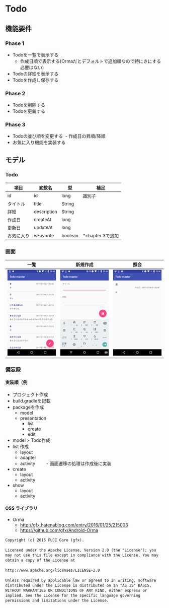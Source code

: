 # Todo

## 機能要件
### Phase 1
- Todoを一覧で表示する
  - 作成日順で表示する(Ormaだとデフォルトで追加順なので特にきにする必要はない)
- Todoの詳細を表示する
- Todoを作成し保存する

### Phase 2
- Todoを削除する
- Todoを更新する

### Phase 3
- Todoの並び順を変更する
  - 作成日の昇順/降順
- お気に入り機能を実装する

## モデル
### Todo
| 項目 | 変数名 | 型 |補足|
|---|---|---|---|
|id|id|long|識別子|
|タイトル|title|String||
|詳細|description|String||
|作成日|createAt|long||
|更新日|updateAt|long||
|お気に入り|isFavorite|boolean|*chapter 3で追加|

### 画面
|一覧|新規作成|照会|
|---|---|---|
|![](Img/list.png)|![](Img/create.png)|![](Img/show.png)|

### 備忘録
#### 実装順（例
- プロジェクト作成
- build.gradleを記載
- packageを作成
    - model
    - presentation
        - list
        - create
        - edit
- model > Todo作成
- list 作成
    - layout
    - adapter
    - activity
          - 画面遷移の処理は作成後に実装
- create
    - layout
    - activity
- show
    - layout
    - activity

#### OSS ライブラリ
- Orma 
    - http://gfx.hatenablog.com/entry/2016/01/25/215003
    - https://github.com/gfx/Android-Orma
```
Copyright (c) 2015 FUJI Goro (gfx).

Licensed under the Apache License, Version 2.0 (the "License"); you may not use this file except in compliance with the License. You may obtain a copy of the License at

http://www.apache.org/licenses/LICENSE-2.0

Unless required by applicable law or agreed to in writing, software distributed under the License is distributed on an "AS IS" BASIS, WITHOUT WARRANTIES OR CONDITIONS OF ANY KIND, either express or implied. See the License for the specific language governing permissions and limitations under the License.
```
